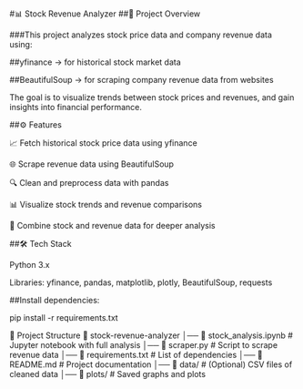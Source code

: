
#📊 Stock Revenue Analyzer
##📌 Project Overview

###This project analyzes stock price data and company revenue data using:

##yfinance
 → for historical stock market data

##BeautifulSoup
 → for scraping company revenue data from websites

The goal is to visualize trends between stock prices and revenues, and gain insights into financial performance.

##⚙️ Features

📈 Fetch historical stock price data using yfinance

🌐 Scrape revenue data using BeautifulSoup

🔍 Clean and preprocess data with pandas

📊 Visualize stock trends and revenue comparisons

🧩 Combine stock and revenue data for deeper analysis

##🛠️ Tech Stack

Python 3.x

Libraries: yfinance, pandas, matplotlib, plotly, BeautifulSoup, requests


##Install dependencies:

pip install -r requirements.txt

📂 Project Structure
📁 stock-revenue-analyzer
│── 📄 stock_analysis.ipynb     # Jupyter notebook with full analysis
│── 📄 scraper.py               # Script to scrape revenue data
│── 📄 requirements.txt         # List of dependencies
│── 📄 README.md                # Project documentation
│── 📁 data/                    # (Optional) CSV files of cleaned data
│── 📁 plots/                   # Saved graphs and plots

